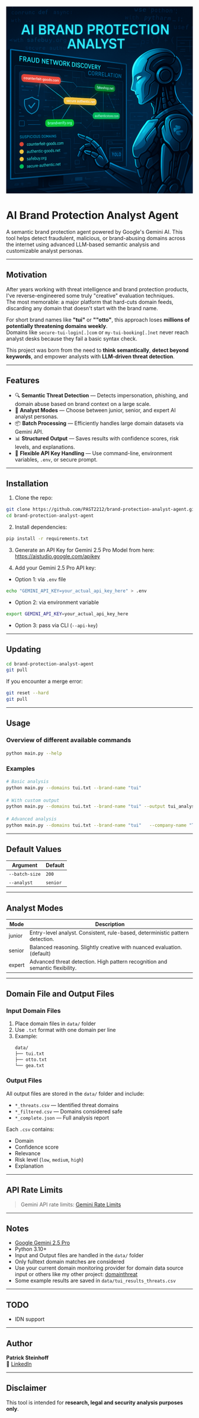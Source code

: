 ![AI Brand Protection Analyst](assets/banner_image.png)

# AI Brand Protection Analyst Agent

A semantic brand protection agent powered by Google's Gemini AI. This tool helps detect fraudulent, malicious, or brand-abusing domains across the internet using advanced LLM-based semantic analysis and customizable analyst personas.

---

## Motivation

After years working with threat intelligence and brand protection products, I've reverse-engineered some truly "creative" evaluation techniques.  
The most memorable: a major platform that hard-cuts domain feeds, discarding any domain that doesn't start with the brand name.

For short brand names like **"tui"** or **""otto"**, this approach loses **millions of potentially threatening domains weekly**.  
Domains like `secure-tui-login[.]com` or `my-tui-booking[.]net` never reach analyst desks because they fail a basic syntax check.

This project was born from the need to **think semantically**, **detect beyond keywords**, and empower analysts with **LLM-driven threat detection**.

---

## Features

- 🔍 **Semantic Threat Detection** — Detects impersonation, phishing, and domain abuse based on brand context on a large scale.
- 🧠 **Analyst Modes** — Choose between junior, senior, and expert AI analyst personas.
- 📦 **Batch Processing** — Efficiently handles large domain datasets via Gemini API.
- 📊 **Structured Output** — Saves results with confidence scores, risk levels, and explanations.
- 🔐 **Flexible API Key Handling** — Use command-line, environment variables, `.env`, or secure prompt.

---

## Installation

1. Clone the repo:

```bash
git clone https://github.com/PAST2212/brand-protection-analyst-agent.git
cd brand-protection-analyst-agent
```

2. Install dependencies:

```bash
pip install -r requirements.txt
```

3. Generate an API Key for Gemini 2.5 Pro Model from here: https://aistudio.google.com/apikey  

4. Add your Gemini 2.5 Pro API key:

- Option 1: via `.env` file

```bash
echo "GEMINI_API_KEY=your_actual_api_key_here" > .env
```

- Option 2: via environment variable

```bash
export GEMINI_API_KEY=your_actual_api_key_here
```

- Option 3: pass via CLI (`--api-key`)

---

## Updating

```bash
cd brand-protection-analyst-agent
git pull
```

If you encounter a merge error:
```bash
git reset --hard
git pull
```

---

## Usage

### Overview of different available commands

```bash
python main.py --help
```

### Examples

```bash
# Basic analysis
python main.py --domains tui.txt --brand-name "tui"

# With custom output
python main.py --domains tui.txt --brand-name "tui" --output tui_analysis.csv

# Advanced analysis
python main.py --domains tui.txt --brand-name "tui"   --company-name "TUI AG"   --industry "Travel & Tourism"   --description "TUI AG (trading as TUI Group) is a German multinational leisure, travel and tourism company; it is the largest such company in the world. It fully or partially owns several travel agencies, hotel chains, cruise lines and retail shops as well as five European airlines. TUI is an acronym for Touristik Union International (Tourism Union International). It is headquartered in Hanover, Germany"   --batch-size 500   --analyst junior   --output tui_results.csv
```

---

## Default Values

| Argument      | Default     |
|---------------|-------------|
| `--batch-size`| `200`       |
| `--analyst`   | `senior`    |

---

## Analyst Modes

| Mode   | Description                                                                  |
|--------|------------------------------------------------------------------------------|
| junior | Entry-level analyst. Consistent, rule-based, deterministic pattern detection.|
| senior | Balanced reasoning. Slightly creative with nuanced evaluation. (default)     |
| expert | Advanced threat detection. High pattern recognition and semantic flexibility.|

---

## Domain File and Output Files

### Input Domain Files

1. Place domain files in `data/` folder
2. Use `.txt` format with one domain per line
3. Example:
   ```
   data/
   ├── tui.txt
   ├── otto.txt
   └── gea.txt
   ```

### Output Files

All output files are stored in the `data/` folder and include:

- `*_threats.csv` — Identified threat domains
- `*_filtered.csv` — Domains considered safe
- `*_complete.json` — Full analysis report

Each `.csv` contains:

- Domain
- Confidence score
- Relevance
- Risk level (`low`, `medium`, `high`)
- Explanation

---

## API Rate Limits

> Gemini API rate limits: [Gemini Rate Limits](https://ai.google.dev/gemini-api/docs/rate-limits)

---

## Notes

- [Google Gemini 2.5 Pro](https://cloud.google.com/vertex-ai/generative-ai/docs/models/gemini/2-5-pro)
- Python 3.10+
- Input and Output files are handled in the `data/` folder
- Only fulltext domain matches are considered
- Use your current domain monitoring provider for domain data source input or others like my other project: [domainthreat](https://github.com/PAST2212/domainthreat)
- Some example results are saved in `data/tui_results_threats.csv`

---

## TODO

- IDN support

---

## Author

**Patrick Steinhoff**  
🔗 [LinkedIn](https://www.linkedin.com/in/patrick-steinhoff-168892222/)

---

## Disclaimer

This tool is intended for **research, legal and security analysis purposes only**.
